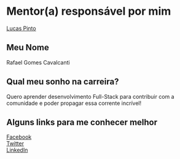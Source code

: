 # Mentor(a) responsável por mim

[Lucas Pinto](/profiles/mentors/profiles/lucaspinto.md)

## Meu Nome

Rafael Gomes Cavalcanti

## Qual meu sonho na carreira?

Quero aprender desenvolvimento Full-Stack para contribuir com a comunidade e poder propagar essa corrente incrível!

## Alguns links para me conhecer melhor

[Facebook](https://facebook.com/rafael.g.cavalcanti)  
[Twitter](https://twitter.com/meli_dev)  
[LinkedIn](https://www.linkedin.com/in/rafael-gomes-cavalcanti-1226b5b8?trk=nav_responsive_tab_profile)
